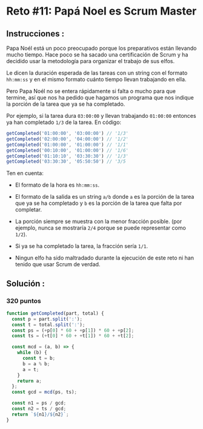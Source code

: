 # Reto #11: Papá Noel es Scrum Master

## Instrucciones :

Papa Noél está un poco preocupado porque los preparativos están llevando mucho tiempo. Hace poco se ha sacado una certificación de Scrum y ha decidido usar la metodología para organizar el trabajo de sus elfos.

Le dicen la duración esperada de las tareas con un string con el formato `hh:mm:ss` y en el mismo formato cuánto tiempo llevan trabajando en ella.

Pero Papa Noél no se entera rápidamente si falta o mucho para que termine, así que nos ha pedido que hagamos un programa que nos indique la porción de la tarea que ya se ha completado.

Por ejemplo, si la tarea dura `03:00:00` y llevan trabajando `01:00:00` entonces ya han completado `1/3` de la tarea. En código:

```js
getCompleted('01:00:00', '03:00:00') // '1/3'
getCompleted('02:00:00', '04:00:00') // '1/2'
getCompleted('01:00:00', '01:00:00') // '1/1'
getCompleted('00:10:00', '01:00:00') // '1/6'
getCompleted('01:10:10', '03:30:30') // '1/3'
getCompleted('03:30:30', '05:50:50') // '3/5
```

Ten en cuenta:

- El formato de la hora es `hh:mm:ss`.

- El formato de la salida es un string `a/b` donde `a` es la porción de la tarea que ya se ha completado y `b` es la porción de la tarea que falta por completar.

- La porción siempre se muestra con la menor fracción posible. (por ejemplo, nunca se mostraría `2/4` porque se puede representar como `1/2`).

- Si ya se ha completado la tarea, la fracción sería `1/1`.

- Ningun elfo ha sido maltradado durante la ejecución de este reto ni han tenido que usar Scrum de verdad.

## **Solución :**

### 320 puntos

```js
function getCompleted(part, total) {
  const p = part.split(':');
  const t = total.split(':');
  const ps = (+p[0] * 60 + +p[1]) * 60 + +p[2];
  const ts = (+t[0] * 60 + +t[1]) * 60 + +t[2];

  const mcd = (a, b) => {
    while (b) {
      const t = b;
      b = a % b;
      a = t;
    }
    return a;
  };
  const gcd = mcd(ps, ts);

  const n1 = ps / gcd;
  const n2 = ts / gcd;
  return `${n1}/${n2}`;
}
```
